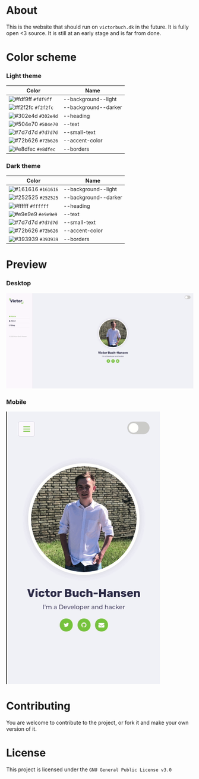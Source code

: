 # About
This is the website that should run on `victorbuch.dk` in the future. It is fully open <3 source.
It is still at an early stage and is far from done.

# Color scheme

### Light theme
|Color|Name|
|---|---|
|![#fdf9ff](https://via.placeholder.com/15/fdf9ff/000000?text=+) `#fdf9ff`| --background--light|
|![#f2f2fc](https://via.placeholder.com/15/f2f2fc/000000?text=+) `#f2f2fc`| --background--darker|
|![#302e4d](https://via.placeholder.com/15/302e4d/000000?text=+) `#302e4d`| --heading|
|![#504e70](https://via.placeholder.com/15/504e70/000000?text=+) `#504e70`| --text|
|![#7d7d7d](https://via.placeholder.com/15/7d7d7d/000000?text=+) `#7d7d7d`| --small-text|
|![#72b626](https://via.placeholder.com/15/72b626/000000?text=+) `#72b626`| --accent-color|
|![#e8dfec](https://via.placeholder.com/15/e8dfec/000000?text=+) `#e8dfec`| --borders|

### Dark theme
|Color|Name|
|---|---|
|![#161616](https://via.placeholder.com/15/161616/000000?text=+) `#161616`| --background--light|
|![#252525](https://via.placeholder.com/15/252525/000000?text=+) `#252525`| --background--darker|
|![#ffffff](https://via.placeholder.com/15/ffffff/000000?text=+) `#ffffff`| --heading|
|![#e9e9e9](https://via.placeholder.com/15/e9e9e9/000000?text=+) `#e9e9e9`| --text|
|![#7d7d7d](https://via.placeholder.com/15/7d7d7d/000000?text=+) `#7d7d7d`| --small-text|
|![#72b626](https://via.placeholder.com/15/72b626/000000?text=+) `#72b626`| --accent-color|
|![#393939](https://via.placeholder.com/15/393939/000000?text=+) `#393939`| --borders|

# Preview

### Desktop
![desktop-preview](./img/desktop-preview-victorbuch.gif)
### Mobile
![mobile-preview](./img/mobile-preview-victorbuch.gif)

# Contributing
You are welcome to contribute to the project, or fork it and make your own version of it.

# License
This project is licensed under the `GNU General Public License v3.0`